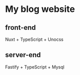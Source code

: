 # My blog website

## front-end

Nuxt + TypeScript + Unocss

## server-end

Fastify + TypeScript + Mysql
